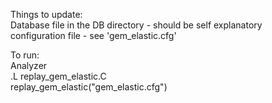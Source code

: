 Things to update:  
  Database file in the DB directory - should be self explanatory  
  configuration file - see 'gem_elastic.cfg'  

To run:  
  Analyzer  
  .L replay_gem_elastic.C  
  replay_gem_elastic("gem_elastic.cfg")  




